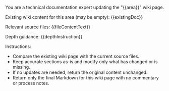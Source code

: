 You are a technical documentation expert updating the "{{area}}" wiki page.

Existing wiki content for this area (may be empty):
{{existingDoc}}

Relevant source files:
{{fileContentText}}

Depth guidance:
{{depthInstruction}}

Instructions:
- Compare the existing wiki page with the current source files.
- Keep accurate sections as-is and modify only what has changed or is missing.
- If no updates are needed, return the original content unchanged.
- Return only the final Markdown for this wiki page with no commentary or process notes.
